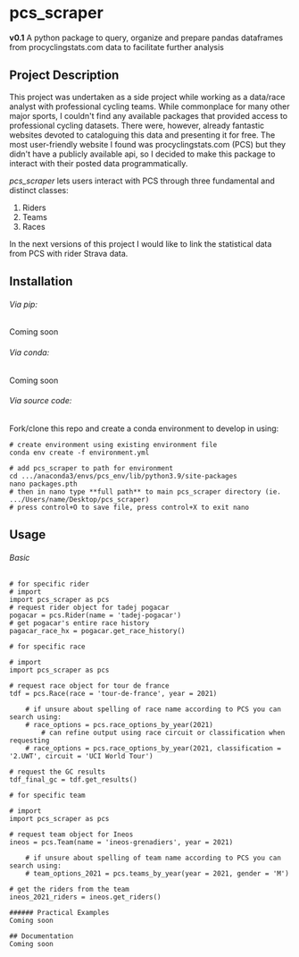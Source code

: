 # pcs_scraper
**v0.1**
A python package to query, organize and prepare pandas dataframes from procyclingstats.com data to facilitate further analysis

## Project Description

This project was undertaken as a side project while working as a data/race analyst with professional cycling teams. While commonplace for many other major sports, I couldn't find any available packages that provided access to professional cycling datasets. There were, however, already fantastic websites devoted to cataloguing this data and presenting it for free. The most user-friendly website I found was procyclingstats.com (PCS) but they didn't have a publicly available api, so I decided to make this package to interact with their posted data programmatically. 

_pcs_scraper_ lets users interact with PCS through three fundamental and distinct classes:
1. Riders
2. Teams
3. Races

In the next versions of this project I would like to link the statistical data from PCS with rider Strava data.

## Installation

###### Via pip:
Coming soon

###### Via conda:
Coming soon

###### Via source code:
Fork/clone this repo and create a conda environment to develop in using:
```
# create environment using existing environment file
conda env create -f environment.yml

# add pcs_scraper to path for environment
cd .../anaconda3/envs/pcs_env/lib/python3.9/site-packages
nano packages.pth 
# then in nano type **full path** to main pcs_scraper directory (ie. .../Users/name/Desktop/pcs_scraper)
# press control+O to save file, press control+X to exit nano
```

## Usage
###### Basic
```
# for specific rider
# import 
import pcs_scraper as pcs
# request rider object for tadej pogacar
pogacar = pcs.Rider(name = 'tadej-pogacar')
# get pogacar's entire race history 
pagacar_race_hx = pogacar.get_race_history()
```
```
# for specific race

# import
import pcs_scraper as pcs

# request race object for tour de france
tdf = pcs.Race(race = 'tour-de-france', year = 2021)

	# if unsure about spelling of race name according to PCS you can search using:
	# race_options = pcs.race_options_by_year(2021)
		# can refine output using race circuit or classification when requesting
	# race_options = pcs.race_options_by_year(2021, classification = '2.UWT', circuit = 'UCI World Tour')

# request the GC results
tdf_final_gc = tdf.get_results()
```
```
# for specific team

# import
import pcs_scraper as pcs

# request team object for Ineos 
ineos = pcs.Team(name = 'ineos-grenadiers', year = 2021)

	# if unsure about spelling of team name according to PCS you can search using:
	# team_options_2021 = pcs.teams_by_year(year = 2021, gender = 'M')

# get the riders from the team
ineos_2021_riders = ineos.get_riders()

###### Practical Examples
Coming soon

## Documentation
Coming soon


